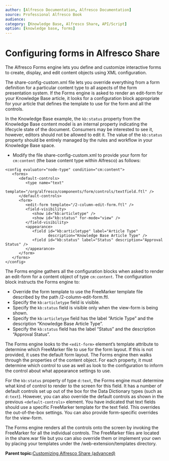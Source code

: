 ```yaml
---
author: [Alfresco Documentation, Alfresco Documentation]
source: Professional Alfresco Book
audience: 
category: [Knowledge Base, Alfresco Share, API/Script]
option: [knowledge base, forms]
---
```


# Configuring forms in Alfresco Share

The Alfresco Forms engine lets you define and customize interactive forms to create, display, and edit content objects using XML configuration.

The share-config-custom.xml file lets you override everything from a form definition for a particular content type to all aspects of the form presentation system. If the Forms engine is asked to render an edit-form for your Knowledge Base article, it looks for a configuration block appropriate for your article that defines the template to use for the form and all the controls.

In the Knowledge Base example, the `kb:status` property from the Knowledge Base content model is an internal property indicating the lifecycle state of the document. Consumers may be interested to see it, however, editors should not be allowed to edit it. The value of the `kb:status` property should be entirely managed by the rules and workflow in your Knowledge Base space.

-   Modify the file share-config-custom.xml to provide your form for `cm:content` \(the base content type within Alfresco\) as follows:

```
<config evaluator="node-type" condition="cm:content">
   <forms>
      <default-controls>
         <type name="text" 
               template="/org/alfresco/components/form/controls/textfield.ftl" />
      </default-controls>
      <form>
         <edit-form template="/2-column-edit-form.ftl" />
         <field-visibility>
            <show id="kb:articletype" />
            <show id="kb:status" for-mode="view" />
         </field-visibility>
         <appearance>
            <field id="kb:articletype" label="Article Type" 
                   description="Knowledge Base Article Type" />
            <field id="kb:status" label="Status" description="Approval Status" />
         </appearance>
      </form>
   </forms>
</config>
```

The Forms engine gathers all the configuration blocks when asked to render an edit-form for a content object of type `cm:content`. The configuration block instructs the Forms engine to:

-   Override the form template to use the FreeMarker template file described by the path /2-column-edit-form.ftl.
-   Specify the `kb:articletype` field is visible.
-   Specify the `kb:status` field is visible only when the view-form is being shown.
-   Specify the `kb:articletype` field has the label “Article Type” and the description “Knowledge Base Article Type”.
-   Specify the `kb:status` field has the label “Status” and the description “Approval Status”.

The Forms engine looks to the `<edit-form>` element’s template attribute to determine which FreeMarker file to use for the form layout. If this is not provided, it uses the default form layout. The Forms engine then walks through the properties of the content object. For each property, it must determine which control to use as well as look to the configuration to inform the control about what appearance settings to use.

For the `kb:status` property of type `d:text`, the Forms engine must determine what kind of control to render to the screen for this field. It has a number of default controls set up out of the box for the Data Dictionary types \(such as `d:text`\). However, you can also override the default controls as shown in the previous `<default-controls>` element. You have indicated that text fields should use a specific FreeMarker template for the text field. This overrides the out-of-the-box settings. You can also provide form-specific overrides for the view-form.

The Forms engine renders all the controls onto the screen by invoking the FreeMarker for all the individual controls. The FreeMarker files are located in the share.war file but you can also override them or implement your own by placing your templates under the /web-extension/templates directory.

**Parent topic:**[Customizing Alfresco Share \(advanced\)](../concepts/kb-share-customize-adv.md)

